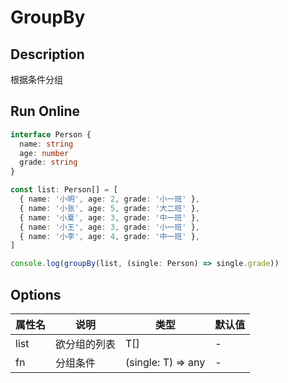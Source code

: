 # GroupBy

## Description
根据条件分组

## Run Online

<RunCode :language="ts" :dependency="`
function groupBy<T>(list: T[], fn: (single: T) => any): Map<string, T[]> {
  const map = new Map<string, T[]>()
  list.forEach((s: T) => {
    const key = fn(s)
    map.set(key, map.get(key) || [])
    map.get(key)!.push(s)
  })
  return map
}`">

```ts
interface Person {
  name: string
  age: number
  grade: string
}

const list: Person[] = [
  { name: '小明', age: 2, grade: '小一班' },
  { name: '小张', age: 5, grade: '大二班' },
  { name: '小夏', age: 3, grade: '中一班' },
  { name: '小王', age: 3, grade: '小一班' },
  { name: '小李', age: 4, grade: '中一班' },
]

console.log(groupBy(list, (single: Person) => single.grade))
```

</RunCode>

## Options

<div class="utils-table">

| 属性名 | 说明 | 类型 | 默认值 |
| --- | --- | --- | --- |
| list | 欲分组的列表 | T[] | - |
| fn | 分组条件 | (single: T) => any | - |

</div>
